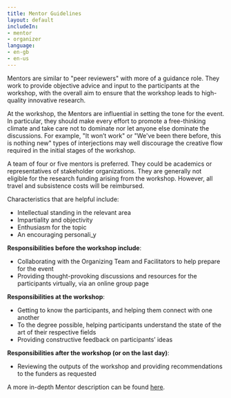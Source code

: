 ```yaml
---
title: Mentor Guidelines
layout: default
includeIn: 
- mentor
- organizer
language:
- en-gb
- en-us
---
```

Mentors are similar to "peer reviewers" with more of a guidance role. They work to provide objective advice and input to the participants at the workshop, with the overall aim to ensure that the workshop leads to high-quality innovative research.

At the workshop, the Mentors are influential in setting the tone for the event. In particular, they should make every effort to promote a free-thinking climate and take care not to dominate nor let anyone else dominate the discussions. For example, "It won’t work" or "We've been there before, this is nothing new" types of interjections may well discourage the creative flow required in the initial stages of the workshop.

A team of four or five mentors is preferred. They could be academics or representatives of stakeholder organizations. They are generally not eligible for the research funding arising from the workshop. However, all travel and subsistence costs will be reimbursed.

Characteristics that are helpful include:
* Intellectual standing in the relevant area
* Impartiality and objectivity
* Enthusiasm for the topic
* An encouraging personali_y

**Responsibilities before the workshop include**:
* Collaborating with the Organizing Team and Facilitators to help prepare for the event
* Providing thought-provoking discussions and resources for the participants virtually, via an online group page

**Responsibilities at the workshop**:
* Getting to know the participants, and helping them connect with one another
* To the degree possible, helping participants understand the state of the art of their respective fields
* Providing constructive feedback on participants’ ideas

**Responsibilities after the workshop (or on the last day)**:
* Reviewing the outputs of the workshop and providing recommendations to the funders as requested

A more in-depth Mentor description can be found [here](https://knowinnovation.com/connect-and-catalyze/).